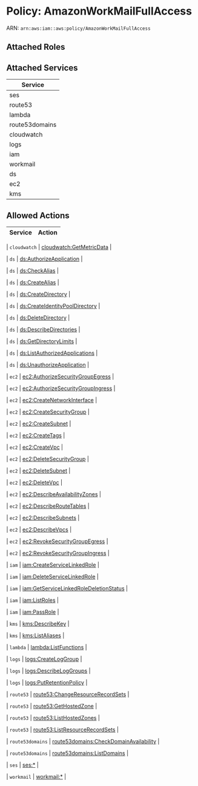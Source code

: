 # Policy: AmazonWorkMailFullAccess

ARN: `arn:aws:iam::aws:policy/AmazonWorkMailFullAccess`

## Attached Roles

## Attached Services

| Service |
|---------|
| ses |
| route53 |
| lambda |
| route53domains |
| cloudwatch |
| logs |
| iam |
| workmail |
| ds |
| ec2 |
| kms |

## Allowed Actions

| Service | Action |
|:-------:|--------|

| `cloudwatch` | [cloudwatch:GetMetricData](../actions.md#cloudwatch:getmetricdata) |

| `ds` | [ds:AuthorizeApplication](../actions.md#ds:authorizeapplication) |

| `ds` | [ds:CheckAlias](../actions.md#ds:checkalias) |

| `ds` | [ds:CreateAlias](../actions.md#ds:createalias) |

| `ds` | [ds:CreateDirectory](../actions.md#ds:createdirectory) |

| `ds` | [ds:CreateIdentityPoolDirectory](../actions.md#ds:createidentitypooldirectory) |

| `ds` | [ds:DeleteDirectory](../actions.md#ds:deletedirectory) |

| `ds` | [ds:DescribeDirectories](../actions.md#ds:describedirectories) |

| `ds` | [ds:GetDirectoryLimits](../actions.md#ds:getdirectorylimits) |

| `ds` | [ds:ListAuthorizedApplications](../actions.md#ds:listauthorizedapplications) |

| `ds` | [ds:UnauthorizeApplication](../actions.md#ds:unauthorizeapplication) |

| `ec2` | [ec2:AuthorizeSecurityGroupEgress](../actions.md#ec2:authorizesecuritygroupegress) |

| `ec2` | [ec2:AuthorizeSecurityGroupIngress](../actions.md#ec2:authorizesecuritygroupingress) |

| `ec2` | [ec2:CreateNetworkInterface](../actions.md#ec2:createnetworkinterface) |

| `ec2` | [ec2:CreateSecurityGroup](../actions.md#ec2:createsecuritygroup) |

| `ec2` | [ec2:CreateSubnet](../actions.md#ec2:createsubnet) |

| `ec2` | [ec2:CreateTags](../actions.md#ec2:createtags) |

| `ec2` | [ec2:CreateVpc](../actions.md#ec2:createvpc) |

| `ec2` | [ec2:DeleteSecurityGroup](../actions.md#ec2:deletesecuritygroup) |

| `ec2` | [ec2:DeleteSubnet](../actions.md#ec2:deletesubnet) |

| `ec2` | [ec2:DeleteVpc](../actions.md#ec2:deletevpc) |

| `ec2` | [ec2:DescribeAvailabilityZones](../actions.md#ec2:describeavailabilityzones) |

| `ec2` | [ec2:DescribeRouteTables](../actions.md#ec2:describeroutetables) |

| `ec2` | [ec2:DescribeSubnets](../actions.md#ec2:describesubnets) |

| `ec2` | [ec2:DescribeVpcs](../actions.md#ec2:describevpcs) |

| `ec2` | [ec2:RevokeSecurityGroupEgress](../actions.md#ec2:revokesecuritygroupegress) |

| `ec2` | [ec2:RevokeSecurityGroupIngress](../actions.md#ec2:revokesecuritygroupingress) |

| `iam` | [iam:CreateServiceLinkedRole](../actions.md#iam:createservicelinkedrole) |

| `iam` | [iam:DeleteServiceLinkedRole](../actions.md#iam:deleteservicelinkedrole) |

| `iam` | [iam:GetServiceLinkedRoleDeletionStatus](../actions.md#iam:getservicelinkedroledeletionstatus) |

| `iam` | [iam:ListRoles](../actions.md#iam:listroles) |

| `iam` | [iam:PassRole](../actions.md#iam:passrole) |

| `kms` | [kms:DescribeKey](../actions.md#kms:describekey) |

| `kms` | [kms:ListAliases](../actions.md#kms:listaliases) |

| `lambda` | [lambda:ListFunctions](../actions.md#lambda:listfunctions) |

| `logs` | [logs:CreateLogGroup](../actions.md#logs:createloggroup) |

| `logs` | [logs:DescribeLogGroups](../actions.md#logs:describeloggroups) |

| `logs` | [logs:PutRetentionPolicy](../actions.md#logs:putretentionpolicy) |

| `route53` | [route53:ChangeResourceRecordSets](../actions.md#route53:changeresourcerecordsets) |

| `route53` | [route53:GetHostedZone](../actions.md#route53:gethostedzone) |

| `route53` | [route53:ListHostedZones](../actions.md#route53:listhostedzones) |

| `route53` | [route53:ListResourceRecordSets](../actions.md#route53:listresourcerecordsets) |

| `route53domains` | [route53domains:CheckDomainAvailability](../actions.md#route53domains:checkdomainavailability) |

| `route53domains` | [route53domains:ListDomains](../actions.md#route53domains:listdomains) |

| `ses` | [ses:*](../actions.md#ses:all) |

| `workmail` | [workmail:*](../actions.md#workmail:all) |
